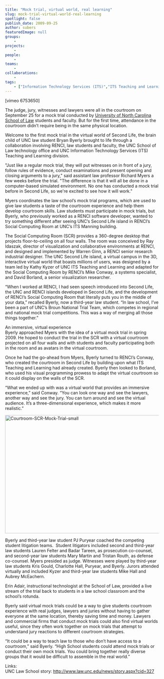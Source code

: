 ```yaml
---
title: "Mock trial, virtual world, real learning"
slug: mock-trial-virtual-world-real-learning
spotlight: false
publish_date: 2009-09-25
author: subers
featuredImage: null
groups:
    - 
projects:
    - 
people:
    - 
teams: 
    - 
collaborations:
    - 
tags:
    - ["Information Technology Services (ITS)","ITS Teaching and Learning","Social Computing Room (SCR)","UNC School of Law"]
---
```

<p>[vimeo 6753650]</p>

<p>The judge, jury, witnesses and lawyers were all in the courtroom on September 25 for a mock trial conducted by <a href="http://www.law.unc.edu/">University of North Carolina School of Law</a> students and faculty. But for the first time, attendance in the courtroom didn’t require being in the same physical location.<!--more--></p>

<p>Welcome to the first mock trial in the virtual world of Second Life, the brain child of UNC law student Bryan Byerly brought to life through a collaboration involving RENCI, law students and faculty, the UNC School of Law technology office and UNC Information Technology Services (ITS) Teaching and Learning division.</p>

<p>"Just like a regular mock trial, they will put witnesses on in front of a jury, follow rules of evidence, conduct examinations and present opening and closing arguments to a jury," said assistant law professor Richard Myers a few weeks before the trial. "The difference is that it will all be done in a computer-based simulated environment. No one has conducted a mock trial before in Second Life, so we're excited to see how it will work."</p>

<p>Myers coordinates the law school’s mock trial programs, which are used to give law students a taste of the courtroom experience and help them develop courtroom skills. Law students must participate in mock trials, but Byerly, who previously worked as a RENCI software developer, wanted to try something different after seeing UNC’s Second Life island in RENCI’s Social Computing Room at UNC’s ITS Manning building.</p>

<p>The Social Computing Room (SCR) provides a 360-degree desktop that projects floor-to-ceiling on all four walls. The room was conceived by Ray Idaszak, director of visualization and collaborative environments at RENCI, and designed and implemented by Warren Ginn, a RENCI senior research industrial designer. The UNC Second Life island, a virtual campus in the 3D, interactive virtual world that boasts millions of users, was designed by a team led by Kathy Kyzer of UNC ITS Teaching and Learning and adapted for the Social Computing Room by RENCI’s Mike Conway, a systems specialist, and David Borland, a senior visualization researcher.</p>

<p>“When I worked at RENCI, I had seen speech introduced into Second Life, the UNC and RENCI islands developed in Second Life, and the development of RENCI’s Social Computing Room that literally puts you in the middle of your data,” recalled Byerly, now a third-year law student. “In law school, I’ve been a part of UNC’s Broun National Trial Team, which competes in regional and national mock trial competitions. This was a way of merging all those things together.”</p>

<p><span class="head2">An immersive, virtual experience</span><br />
 Byerly approached Myers with the idea of a virtual mock trial in spring 2009. He hoped to conduct the trial in the SCR with a virtual courtroom projected on all four walls and with students and faculty participating both in the room and as avatars in the virtual courtroom.</p>

<p>Once he had the go-ahead from Myers, Byerly turned to RENCI’s Conway, who created the courtroom in Second Life by building upon what ITS Teaching and Learning had already created. Byerly then looked to Borland, who used his visual programming prowess to adapt the virtual courtroom so it could display on the walls of the SCR.</p>

<p>“What we ended up with was a virtual world that provides an immersive experience,” said Conway. “You can look one way and see the lawyers, another way and see the jury. You can turn around and see the virtual audience. It’s a three-dimensional experience, which makes it more realistic.”</p>

<p><a href="http://www.renci.org/wp-content/uploads/2009/09/Courtroom-SCR-Mock-Trial-small.jpg"><img class="alignnone size-full wp-image-4125" title="Courtroom-SCR-Mock-Trial-small" src="http://www.renci.org/wp-content/uploads/2009/09/Courtroom-SCR-Mock-Trial-small.jpg" alt="Courtroom-SCR-Mock-Trial-small" width="630" height="388" /></a></p>

<p>Byerly and third-year law student PJ Puryear coached the competing student litigation teams.  Student litigators included second and third-year law students Lauren Felter and Badar Tareen, as prosecution co-counsel, and second-year law students Mary Martin and Tristan Routh, as defense co-counsel. Myers presided as judge. Witnesses were played by third-year law students Kris Gould, Charlotte Hall, Puryear, and Byerly. Jurors attended virtually and included Kyzer and third-year law students Mike Hall and Aubrey McEachern.</p>

<p>Erin Adair, instructional technologist at the School of Law, provided a live stream of the trial back to students in a law school classroom and the school’s rotunda.</p>

<p>Byerly said virtual mock trials could be a way to give students courtroom experience with real judges, lawyers and juries without having to gather everyone at the same location, thereby saving time and money. Lawyers and commercial firms that conduct mock trials could also find virtual worlds useful, since they often work together on mock trials that attempt to understand jury reactions to different courtroom strategies.</p>

<p>“It could be a way to teach law to those who don’t have access to a courtroom,” said Byerly. “High School students could attend mock trials or conduct their own mock trials. You could bring together really diverse groups that it would be difficult to assemble in the real world.”</p>

<p><span class="head2">Links:</span><br />
 UNC Law School story: <a href="http://www.law.unc.edu/news/story.aspx?cid=327">http://www.law.unc.edu/news/story.aspx?cid=327</a></p>

<p><br class="spacer_" /></p>
